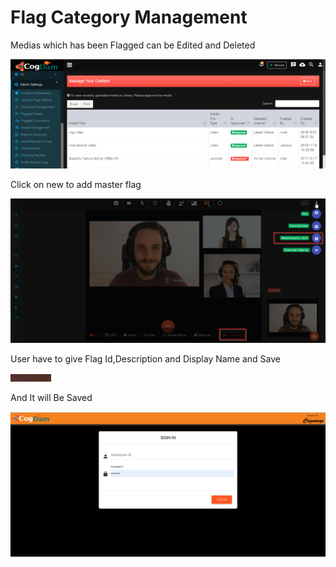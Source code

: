 # Flag Category Management

Medias which has been Flagged can be Edited and Deleted

![](../../.gitbook/assets/image%20%2813%29.png)

Click on new to add master flag

![](../../.gitbook/assets/image%20%28262%29.png)

User have to give Flag Id,Description and Display Name and Save

![](../../.gitbook/assets/image%20%2812%29.png)

And It will Be Saved

![](../../.gitbook/assets/image%20%2886%29.png)



